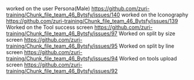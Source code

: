 worked on the user Persona(Male) https://github.com/zuri-training/Chunk_file_team_46_Bytsfy/issues/140
worked on the Iconography https://github.com/zuri-training/Chunk_file_team_46_Bytsfy/issues/139
Worked on the Tool success screen https://github.com/zuri-training/Chunk_file_team_46_Bytsfy/issues/97
Worked on split by size screen https://github.com/zuri-training/Chunk_file_team_46_Bytsfy/issues/95
Worked on split by line screen https://github.com/zuri-training/Chunk_file_team_46_Bytsfy/issues/94
Worked on tools upload screen https://github.com/zuri-training/Chunk_file_team_46_Bytsfy/issues/92
